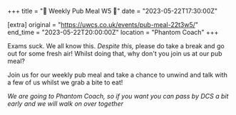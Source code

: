 +++
title = "🥡 Weekly Pub Meal W5 🥡"
date = "2023-05-22T17:30:00Z"

[extra]
original = "https://uwcs.co.uk/events/pub-meal-22t3w5/"    
end_time = "2023-05-22T20:00:00Z"
location = "Phantom Coach"
+++

Exams suck. We all know this. *Despite this,* please do take a break and go out for some fresh air! Whilst doing that, why don't you join us at our pub meal?

Join us for our weekly pub meal and take a chance to unwind and talk with a few of us whilst we grab a bite to eat!

*We are going to Phantom Coach, so if you want you can pass by DCS a bit early and we will walk on over together*
